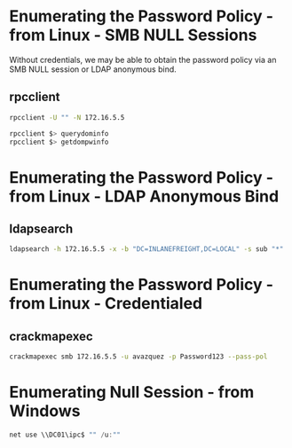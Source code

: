 # Enumerating the Password Policy - from Linux - SMB NULL Sessions

Without credentials, we may be able to obtain the password policy via an SMB NULL session or LDAP anonymous bind.

## rpcclient
```bash
rpcclient -U "" -N 172.16.5.5

rpcclient $> querydominfo
rpcclient $> getdompwinfo
```

# Enumerating the Password Policy - from Linux - LDAP Anonymous Bind

## ldapsearch
```bash
ldapsearch -h 172.16.5.5 -x -b "DC=INLANEFREIGHT,DC=LOCAL" -s sub "*" | grep -m 1 -B 10 pwdHistoryLength
```

# Enumerating the Password Policy - from Linux - Credentialed

## crackmapexec
```bash
crackmapexec smb 172.16.5.5 -u avazquez -p Password123 --pass-pol
```


# Enumerating Null Session - from Windows

```powershell
net use \\DC01\ipc$ "" /u:""
```